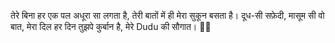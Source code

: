 तेरे बिना हर एक पल अधूरा सा लगता है,
तेरी बातों में ही मेरा सुकून बसता है।
दूध-सी सफ़ेदी, मासूम सी वो बात,
मेरा दिल हर दिन तुझपे कुर्बान है, मेरे Dudu की सौगात। 🍼💖

